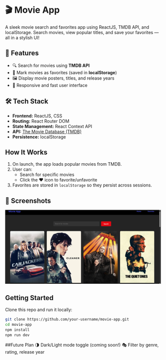 # 🎬 Movie App

A sleek movie search and favorites app using ReactJS, TMDB API, and localStorage. Search movies, view popular titles, and save your favorites — all in a stylish UI!

## 🚀 Features
- 🔍 Search for movies using **TMDB API**
- 🌟 Mark movies as favorites (saved in **localStorage**)
- 🖼️ Display movie posters, titles, and release years
- 🔄 Responsive and fast user interface

## 🛠️ Tech Stack
- **Frontend:** ReactJS, CSS
- **Routing:** React Router DOM
- **State Management:** React Context API
- **API:** [The Movie Database (TMDB)](https://www.themoviedb.org/)
- **Persistence:** localStorage

##  How It Works
1. On launch, the app loads popular movies from TMDB.
2. User can:
   - Search for specific movies
   - Click the ❤️ icon to favorite/unfavorite
3. Favorites are stored in `localStorage` so they persist across sessions.

## 📸 Screenshots
![Home screenshot](./src/screenshots/home%20screenshot.png)

##  Getting Started
Clone this repo and run it locally:
```bash
git clone https://github.com/your-username/movie-app.git
cd movie-app
npm install
npm run dev
```
##Future Plan
🌗 Dark/Light mode toggle (coming soon!)
🎭 Filter by genre, rating, release year



